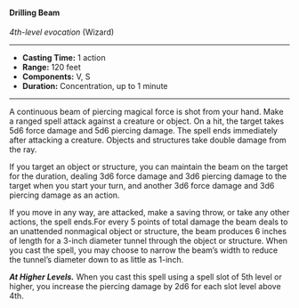 #### Drilling Beam
*4th-level evocation* (Wizard)
___
- **Casting Time:** 1 action
- **Range:** 120 feet
- **Components:** V, S
- **Duration:** Concentration, up to 1 minute
---
A continuous beam of piercing magical force is shot from your hand. Make a ranged spell attack against a creature or object. On a hit, the target takes 5d6 force damage and 5d6 piercing damage. The spell ends immediately after attacking a creature. Objects and structures take double damage from the ray.

If you target an object or structure, you can maintain the beam on the target for the duration, dealing 3d6 force damage and 3d6 piercing damage to the target when you start your turn, and another 3d6 force damage and 3d6 piercing damage as an action.

If you move in any way, are attacked, make a saving throw, or take any other actions, the spell ends.For every 5 points of total damage the beam deals to an unattended nonmagical object or structure, the beam produces 6 inches of length for a 3-inch diameter tunnel through the object or structure. When you cast the spell, you may choose to narrow the beam’s width to reduce the tunnel’s diameter down to as little as 1-inch.

***At Higher Levels.*** When you cast this spell using a spell slot of 5th level or higher, you increase the piercing damage by 2d6 for each slot level above 4th.
